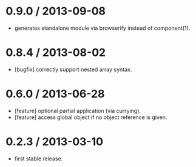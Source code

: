 
0.9.0 / 2013-09-08
==================

  * generates standalone module via browserify instead of component(1).

0.8.4 / 2013-08-02
==================

  * [bugfix] correctly support nested array syntax.

0.6.0 / 2013-06-28
==================

  * [feature] optional partial application (via currying).
  * [feature] access global object if no object reference is given.

0.2.3 / 2013-03-10
==================

  * first stable release.
